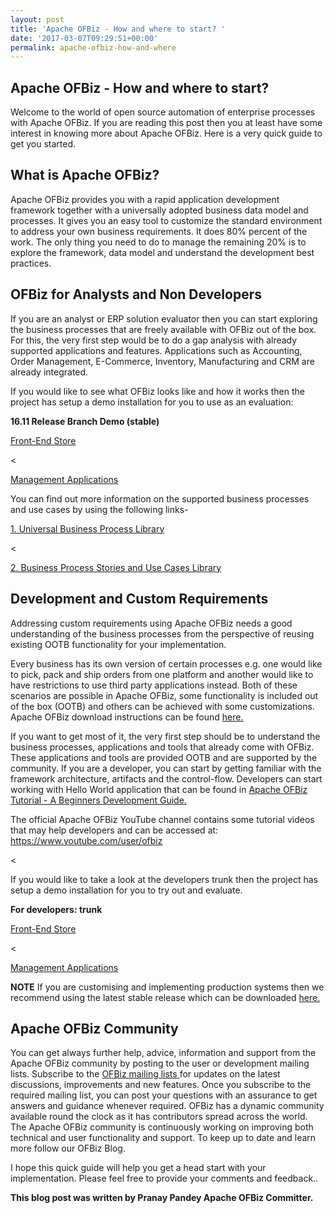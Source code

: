 ```yaml
---
layout: post
title: 'Apache OFBiz - How and where to start? '
date: '2017-03-07T09:29:51+00:00'
permalink: apache-ofbiz-how-and-where
---
```

<h2>Apache OFBiz - How and where to start? </h2>
Welcome to the world of open source automation of enterprise processes with Apache OFBiz. If you are reading this post then you at least have some interest in knowing more about Apache OFBiz. Here is a very quick guide to get you started.
<!--more-->
<h2>What is Apache OFBiz?</h2>
Apache OFBiz provides you with a rapid application development framework together with a universally adopted business data model and processes. It gives you an easy tool to customize the standard environment to address your own business requirements. It does 80% percent of the work. The only thing you need to do to manage the remaining 20% is to explore the framework, data model and understand the development best practices. 
<h2>OFBiz for Analysts and Non Developers</h2>
If you are an analyst or ERP solution evaluator then you can start exploring the business processes that are freely available with OFBiz out of the box. For this, the very first step would be to do a gap analysis with already supported applications and features. Applications such as Accounting, Order Management, E-Commerce, Inventory, Manufacturing and CRM are already integrated.
<p></p>
If you would like to see what OFBiz looks like and how it works then the project has setup a demo installation for you to use as an evaluation: <p></p>
<strong>16.11 Release Branch Demo (stable)</strong><p></p>
<a href="https://s.apache.org/aCPV">Front-End Store</a><p><</p>
<a href="https://s.apache.org/KpEQ">Management Applications</a>
<p></p>
You can find out more information on the supported business processes and use cases by using the following links-
<p></p>
<a href="https://s.apache.org/8ssW">1. Universal Business Process Library</a><p><</p>
<a href="https://s.apache.org/2Y1z">2. Business Process Stories and Use Cases Library</a>
<p></p>
<h2>Development and Custom Requirements</h2>
Addressing custom requirements using Apache OFBiz needs a good understanding of the business processes from the perspective of reusing existing OOTB functionality for your implementation.
<p></p>
Every business has its own version of certain processes e.g. one would like to pick, pack and ship orders from one platform and another would like to have restrictions to use third party applications instead. Both of these scenarios are possible in Apache OFBiz, some functionality is included out of the box (OOTB) and others can be achieved with some customizations.
Apache OFBiz download instructions can be found <a href="http://ofbiz.apache.org/download.html">here.</a><p></p>
If you want to get most of it, the very first step should be to understand the business processes, applications and tools that already come with OFBiz. These applications and tools are provided OOTB and are supported by the community. If you are a developer, you can start by getting familiar with the framework architecture, artifacts and the control-flow. Developers can start working with Hello World application that can be found in <a href="https://s.apache.org/udwD">Apache OFBiz Tutorial - A Beginners Development Guide.</a>
<p></p>
The official Apache OFBiz YouTube channel contains some tutorial videos that may help developers and can be accessed at:
<a href="https://www.youtube.com/user/ofbiz"> https://www.youtube.com/user/ofbiz</a><p><</p>
If you would like to take a look at the developers trunk then the project has setup a demo installation for you to try out and evaluate.<p></p>
<strong>For developers: trunk</strong><p></p>
<a href="https://ofbiz-vm2.apache.org:8443/ecomseo">Front-End Store</a><p><</p>
<a href="https://s.apache.org/cKIb">Management Applications</a><p></p>
<strong>NOTE</strong> If you are customising and implementing production systems then we recommend using the latest stable release which can be downloaded  <a href="http://ofbiz.apache.org/download.html">here.</a><p></p>
<h2>Apache OFBiz Community</h2>
You can get always further help, advice, information and support from the Apache OFBiz community by posting to the user or development mailing lists.
Subscribe to the <a href="http://ofbiz.apache.org/mailing-lists.html">OFBiz mailing lists </a>for updates on the latest discussions, improvements and new features. Once you subscribe to the required mailing list, you can post your questions with an assurance to get answers and guidance whenever required. OFBiz has a dynamic community available round the clock as it has contributors spread across the world. 
The Apache OFBiz community is continuously working on improving both technical and user functionality and support. To keep up to date and learn more follow our OFBiz Blog.<p></p>
I hope this quick guide will help you get a head start with your implementation. Please feel free to provide your comments and feedback..
<p></p>
<strong>This blog post was written by Pranay Pandey Apache OFBiz Committer.</strong>
